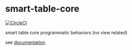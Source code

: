 # smart-table-core

[![CircleCI](https://circleci.com/gh/smart-table/smart-table-core.svg?style=svg)](https://circleci.com/gh/smart-table/smart-table-core)

smart table core programmatic behaviors (no view related)

see [documentation](https://smart-table.github.io/www/dist/)
